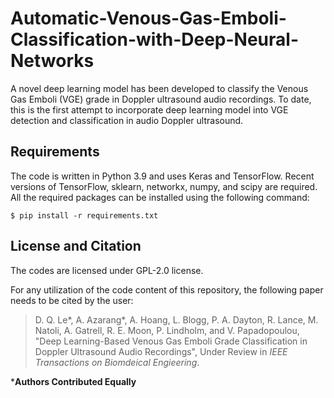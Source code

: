 # Automatic-Venous-Gas-Emboli-Classification-with-Deep-Neural-Networks

A novel deep learning model has been developed to classify the Venous Gas Emboli (VGE) grade in Doppler ultrasound audio recordings. To date, this is the first attempt to incorporate deep learning model into VGE detection and classification in audio Doppler ultrasound.




Requirements
------------

The code is written in Python 3.9 and uses Keras and TensorFlow. Recent versions of TensorFlow, sklearn, networkx, numpy, and scipy are required. All the required packages can be installed using the following command:
    
    $ pip install -r requirements.txt







License and Citation
---------
The codes are licensed under GPL-2.0 license. 

For any utilization of the code content of this repository, the following paper needs to be cited by the user: 

> D. Q. Le*, A. Azarang*, A. Hoang, L. Blogg, P. A. Dayton, R. Lance, M. Natoli, A. Gatrell, R. E. Moon, P. Lindholm, and V. Papadopoulou, "Deep Learning-Based Venous Gas Emboli Grade Classification in Doppler Ultrasound Audio Recordings", Under Review in _IEEE Transactions on Biomdeical Engieering_.

***Authors Contributed Equally**
